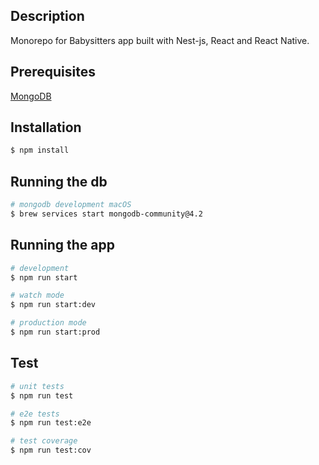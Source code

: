 ## Description

Monorepo for Babysitters app built with Nest-js, React and React Native.

## Prerequisites

[MongoDB](https://docs.mongodb.com/manual/tutorial/install-mongodb-on-os-x/)

## Installation

```bash
$ npm install
```

## Running the db

```bash
# mongodb development macOS
$ brew services start mongodb-community@4.2
```

## Running the app

```bash
# development
$ npm run start

# watch mode
$ npm run start:dev

# production mode
$ npm run start:prod
```

## Test

```bash
# unit tests
$ npm run test

# e2e tests
$ npm run test:e2e

# test coverage
$ npm run test:cov
```
